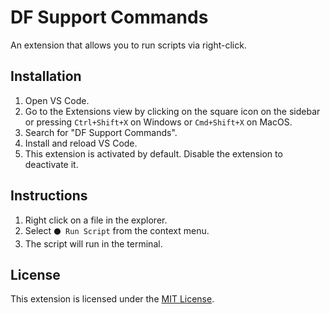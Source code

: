 # DF Support Commands

An extension that allows you to run scripts via right-click.

## Installation

1. Open VS Code.
2. Go to the Extensions view by clicking on the square icon on the sidebar or pressing `Ctrl+Shift+X` on Windows or `Cmd+Shift+X` on MacOS.
3. Search for "DF Support Commands".
4. Install and reload VS Code.
5. This extension is activated by default. Disable the extension to deactivate it.

## Instructions

1. Right click on a file in the explorer.
2. Select `⚫ Run Script` from the context menu.
3. The script will run in the terminal.

## License

This extension is licensed under the [MIT License](LICENSE).
